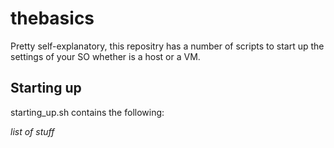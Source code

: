 # thebasics

Pretty self-explanatory, this repositry has a number of scripts to start up the settings of your SO whether is a host or a VM.

## Starting up

starting_up.sh contains the following:

_list of stuff_
